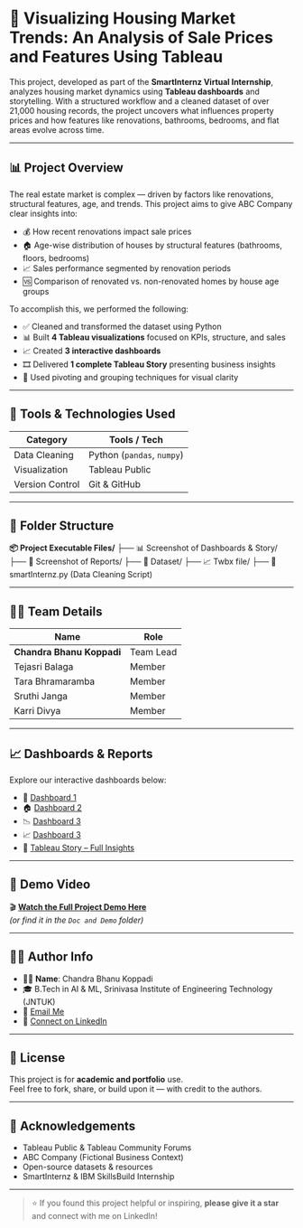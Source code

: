 # 🏡 Visualizing Housing Market Trends: An Analysis of Sale Prices and Features Using Tableau

This project, developed as part of the **SmartInternz Virtual Internship**, analyzes housing market dynamics using **Tableau dashboards** and storytelling. With a structured workflow and a cleaned dataset of over 21,000 housing records, the project uncovers what influences property prices and how features like renovations, bathrooms, bedrooms, and flat areas evolve across time.

---

## 📊 Project Overview

The real estate market is complex — driven by factors like renovations, structural features, age, and trends. This project aims to give ABC Company clear insights into:

- 💰 How recent renovations impact sale prices  
- 🏠 Age-wise distribution of houses by structural features (bathrooms, floors, bedrooms)  
- 📈 Sales performance segmented by renovation periods  
- 🆚 Comparison of renovated vs. non-renovated homes by house age groups  

To accomplish this, we performed the following:

- ✅ Cleaned and transformed the dataset using Python  
- 📊 Built **4 Tableau visualizations** focused on KPIs, structure, and sales  
- 📈 Created **3 interactive dashboards**  
- 🎞️ Delivered **1 complete Tableau Story** presenting business insights  
- 🔄 Used pivoting and grouping techniques for visual clarity  

---

## 🚀 Tools & Technologies Used

| Category         | Tools / Tech                       |
|------------------|------------------------------------|
| Data Cleaning    | Python (`pandas`, `numpy`)         |
| Visualization    | Tableau Public                     |
| Version Control  | Git & GitHub                       |


---

## 📁 Folder Structure
**📦 Project Executable Files/**
├── 📊 Screenshot of Dashboards & Story/
├── 📑 Screenshot of Reports/
├── 📂 Dataset/
├── 📈 Twbx file/
├── 🐍 smartInternz.py (Data Cleaning Script)

---

## 👩‍💼 Team Details

| Name                      | Role             |
|---------------------------|------------------|
| **Chandra Bhanu Koppadi** | Team Lead        |
| Tejasri Balaga            | Member           |
| Tara Bhramaramba          | Member           |
| Sruthi Janga              | Member           |
| Karri Divya               | Member           |

---

## 📈 Dashboards & Reports

Explore our interactive dashboards below:

- 🧮 [Dashboard 1 ](https://public.tableau.com/views/Visualizinghousingmarkettrends/Dashboard1?:language=en-US&:sid=&:redirect=auth&:display_count=n&:origin=viz_share_link)  
- 🏠 [Dashboard 2 ](https://public.tableau.com/views/Visualizinghousingmarkettrends/Dashboard2?:language=en-US&publish=yes&:sid=&:redirect=auth&:display_count=n&:origin=viz_share_link)  
- 📉 [Dashboard 3 ](https://public.tableau.com/views/Visualizinghousingmarkettrends/HouseAgeDistributionbyKeyFeaturesBathroomsBedroomsFloors?:language=en-US&publish=yes&:sid=&:redirect=auth&:display_count=n&:origin=viz_share_link)
- 📈 [Dashboard 3 ](https://public.tableau.com/views/Visualizinghousingmarkettrends/Dashboard3?:language=en-US&publish=yes&:sid=&:redirect=auth&:display_count=n&:origin=viz_share_link)
- 📖 [Tableau Story – Full Insights](https://public.tableau.com/views/Visualizinghousingmarkettrends/Story1?:language=en-US&publish=yes&:sid=&:redirect=auth&:display_count=n&:origin=viz_share_link)


---

## 🎥 Demo Video

🎬 [**Watch the Full Project Demo Here**](https://drive.google.com/file/d/1VGU-E9vBfOmZ_9RtHChKLPDk0Odr7tqX/view?usp=sharing)  
*(or find it in the `Doc and Demo` folder)*

---

## 👨‍💻 Author Info

- 👩‍💻 **Name**: Chandra Bhanu Koppadi  
- 🎓 B.Tech in AI & ML, Srinivasa Institute of Engineering Technology (JNTUK)  
- 📧 [Email Me](mailto:bhanukoppadi07@gmail.com)  
- 🔗 [Connect on LinkedIn](https://www.linkedin.com/in/bhanu-koppadi/)  

---

## 📜 License

This project is for **academic and portfolio** use.  
Feel free to fork, share, or build upon it — with credit to the authors.

---

## 🙌 Acknowledgements

- Tableau Public & Tableau Community Forums  
- ABC Company (Fictional Business Context)  
- Open-source datasets & resources  
- SmartInternz & IBM SkillsBuild Internship

---

> ⭐ If you found this project helpful or inspiring, **please give it a star** and connect with me on LinkedIn!



